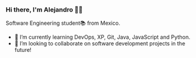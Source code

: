 ### Hi there, I'm Alejandro :wave::smile:
Software Engineering student:books: from Mexico.

- 🌱 I’m currently learning DevOps, XP, Git, Java, JavaScript and Python.
- 👯 I’m looking to collaborate on software development projects in the future!
<!--
**elescobars/elescobars** is a ✨ _special_ ✨ repository because its `README.md` (this file) appears on your GitHub profile.

Here are some ideas to get you started:

- 🔭 I’m currently working on ...
- 🌱 I’m currently learning ...
- 👯 I’m looking to collaborate on ...
- 🤔 I’m looking for help with ...
- 💬 Ask me about ...
- 📫 How to reach me: ...
- 😄 Pronouns: ...
- ⚡ Fun fact: ...
-->
